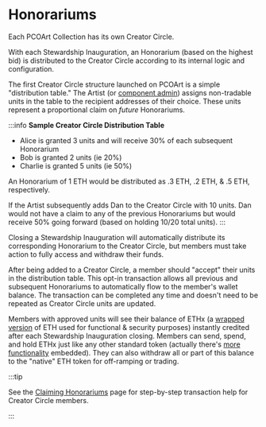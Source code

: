 # Honorariums

Each PCOArt Collection has its own Creator Circle.&#x20;

With each Stewardship Inauguration, an Honorarium (based on the highest bid) is distributed to the Creator Circle according to its internal logic and configuration.

The first Creator Circle structure launched on PCOArt is a simple "distribution table." The Artist (or [component admin](../for-artists/admin-permissions)) assigns non-tradable units in the table to the recipient addresses of their choice. These units represent a proportional claim on _future_ Honorariums.

:::info
**Sample Creator Circle Distribution Table**

- Alice is granted 3 units and will receive 30% of each subsequent Honorarium
- Bob is granted 2 units (ie 20%)
- Charlie is granted 5 units (ie 50%)

An Honorarium of 1 ETH would be distributed as .3 ETH, .2 ETH, & .5 ETH, respectively.

If the Artist subsequently adds Dan to the Creator Circle with 10 units. Dan would not have a claim to any of the previous Honorariums but would receive 50% going forward (based on holding 10/20 total units).
:::

Closing a Stewardship Inauguration will automatically distribute its corresponding Honorarium to the Creator Circle, but members must take action to fully access and withdraw their funds.

After being added to a Creator Circle, a member should "accept" their units in the distribution table. This opt-in transaction allows all previous and subsequent Honorariums to automatically flow to the member's wallet balance. The transaction can be completed any time and doesn't need to be repeated as Creator Circle units are updated.&#x20;

Members with approved units will see their balance of ETHx (a [wrapped version](https://docs.superfluid.finance/superfluid/protocol-overview/in-depth-overview/super-tokens) of ETH used for functional & security purposes) instantly credited after each Stewardship Inauguration closing. Members can send, spend, and hold ETHx just like any other standard token (actually there's [more functionality](https://docs.superfluid.finance/superfluid/protocol-overview/what-is-superfluid) embedded). They can also withdraw all or part of this balance to the "native" ETH token for off-ramping or trading.&#x20;

:::tip

See the [Claiming Honorariums](claiming-honorariums) page for step-by-step transaction help for Creator Circle members.

:::
